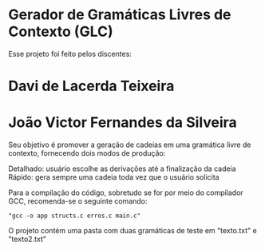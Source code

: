 # Gerador de Gramáticas Livres de Contexto (GLC)

Esse projeto foi feito pelos discentes:

# Davi de Lacerda Teixeira
# João Victor Fernandes da Silveira

Seu objetivo é promover a geração de cadeias em uma gramática livre de contexto, fornecendo dois modos de produção:

Detalhado: usuário escolhe as derivações até a finalização da cadeia
Rápido: gera sempre uma cadeia toda vez que o usuário solicita

Para a compilação do código, sobretudo se for por meio do compilador GCC, recomenda-se o seguinte comando:

    "gcc -o app structs.c erros.c main.c"

O projeto contém uma pasta com duas gramáticas de teste em "texto.txt" e "texto2.txt"

